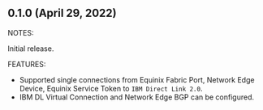 ## 0.1.0 (April 29, 2022)

NOTES:

Initial release.

FEATURES:

- Supported single connections from Equinix Fabric Port, Network Edge Device, Equinix Service Token to `IBM Direct Link 2.0`.
- IBM DL Virtual Connection and Network Edge BGP can be configured.
